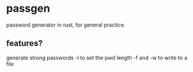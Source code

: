 # passgen

password generator in rust, for general practice.

## features?
generate strong passwords
-l to set the pwd length
-f and -w to write to a file
